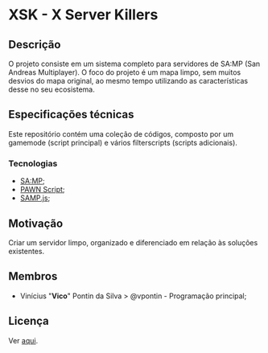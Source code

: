 # XSK - X Server Killers

## Descrição

O projeto consiste em um sistema completo para servidores de SA:MP (San Andreas Multiplayer). O foco do projeto é um mapa limpo, sem muitos desvios do mapa original, ao mesmo tempo utilizando as características desse no seu ecosistema.

## Especificações técnicas

Este repositório contém uma coleção de códigos, composto por um gamemode (script principal) e vários filterscripts (scripts adicionais).

### Tecnologias
- [SA:MP](https://www.sa-mp.com/);
- [PAWN Script](https://github.com/compuphase/pawn);
- [SAMP.js](https://github.com/damospiderman/samp.js/);

## Motivação

Criar um servidor limpo, organizado e diferenciado em relação às soluções existentes.

## Membros

- Vinícius "**Vico**" Pontin da Silva > @vpontin - Programação principal;

## Licença

Ver [aqui](./LICENSE.MD).